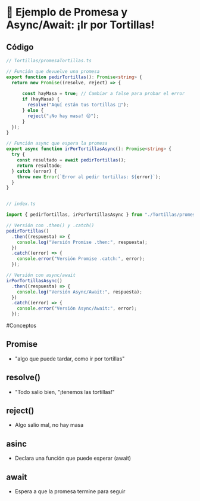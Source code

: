 # 🌮 Ejemplo de Promesa y Async/Await: ¡Ir por Tortillas!


## Código

```ts
// Tortillas/promesaTortillas.ts

// Función que devuelve una promesa
export function pedirTortillas(): Promise<string> {
  return new Promise((resolve, reject) => {
    
      const hayMasa = true; // Cambiar a false para probar el error
      if (hayMasa) {
        resolve("Aquí están tus tortillas 🌮");
      } else {
        reject("¡No hay masa! 😢");
      }
  });
}

// Función async que espera la promesa
export async function irPorTortillasAsync(): Promise<string> {
  try {
    const resultado = await pedirTortillas();
    return resultado;
  } catch (error) {
    throw new Error(`Error al pedir tortillas: ${error}`);
  }
}

```

```ts

// index.ts

import { pedirTortillas, irPorTortillasAsync } from "./Tortillas/promesaTortillas";

// Versión con .then() y .catch()
pedirTortillas()
  .then((respuesta) => {
    console.log("Versión Promise .then:", respuesta);
  })
  .catch((error) => {
    console.error("Versión Promise .catch:", error);
  });

// Versión con async/await
irPorTortillasAsync()
  .then((respuesta) => {
    console.log("Versión Async/Await:", respuesta);
  })
  .catch((error) => {
    console.error("Versión Async/Await:", error);
  });

```
#Conceptos 

## Promise 
- "algo que puede tardar, como ir por tortillas"

## resolve() 
- "Todo salio bien, "¡tenemos las tortillas!"

## reject() 
- Algo salio mal, no hay masa

## asinc 
- Declara una función que puede esperar (await)

## await 
- Espera a que la promesa termine para seguir




